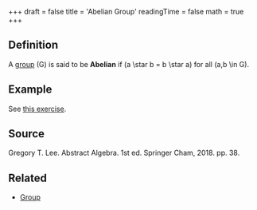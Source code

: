 +++
draft = false
title = 'Abelian Group'
readingTime = false
math = true
+++

## Definition
A [group](/notes/mathematics/definitions/group) \(G\) is said to be **Abelian** if \(a \star b = b \star a\) for all \(a,b \in G\).

## Example
See [this exercise](/notes/books/mathematics_for_machine_learning/exercises/chapter_2_linear_algebra/#21a).

## Source
<!-- Author(s). Title of Textbook. Edition (if applicable). Publisher, Year. Page(s) used. -->
Gregory T. Lee. Abstract Algebra. 1st ed. Springer Cham, 2018. pp. 38.

## Related

- [Group](./group.md)
